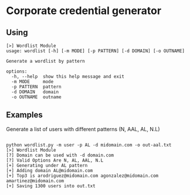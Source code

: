 # Corporate credential generator

Using
---
```
[>] Wordlist Module
usage: wordlist [-h] [-m MODE] [-p PATTERN] [-d DOMAIN] [-o OUTNAME]

Generate a wordlist by pattern

options:
  -h, --help  show this help message and exit
  -m MODE     mode
  -p PATTERN  pattern
  -d DOMAIN   domain
  -o OUTNAME  outname
```
Examples
-----

Generate a list of users with different patterns (N, AAL, AL, N.L)

```

python wordlist.py -m user -p AL -d midomain.com -o out-aal.txt
[>] Wordlist Module
[?] Domain can be used with -d domain.com
[?] Valid Options Are N, AL, AAL, N.L
[+] Generating under AL pattern
[+] Adding domain AL@midomain.com
[+] Top3 is arodriguez@midomain.com agonzalez@midomain.com amartinez@midomain.com
[+] Saving 1300 users into out.txt


```
